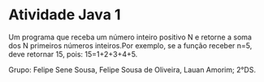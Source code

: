 # Atividade Java 1
Um programa que receba um número inteiro positivo N e retorne a soma dos N primeiros números inteiros.Por exemplo, se a função receber n=5, deve retornar 15, pois: 15=1+2+3+4+5.

Grupo: Felipe Sene Sousa, Felipe Sousa de Oliveira, Lauan Amorim; 2°DS.
